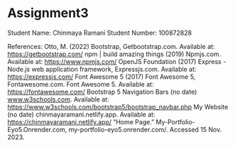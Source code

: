 # Assignment3
Student Name: Chinmaya Ramani
Student Number: 100872828

References:
Otto, M. (2022) Bootstrap, Getbootstrap.com. Available at: https://getbootstrap.com/
npm | build amazing things (2019) Npmjs.com. Available at: https://www.npmjs.com/
OpenJS Foundation (2017) Express - Node.js web application framework, Expressjs.com. Available at: https://expressjs.com/
Font Awesome 5 (2017) Font Awesome 5, Fontawesome.com. Font Awesome 5. Available at: https://fontawesome.com/
Bootstrap 5 Navigation Bars (no date) www.w3schools.com. Available at: https://www.w3schools.com/bootstrap5/bootstrap_navbar.php
My Website (no date) chinmayaramani.netlify.app. Available at: https://chinmayaramani.netlify.app/
“Home Page.” My-Portfolio-Eyo5.Onrender.com, my-portfolio-eyo5.onrender.com/. Accessed 15 Nov. 2023.
